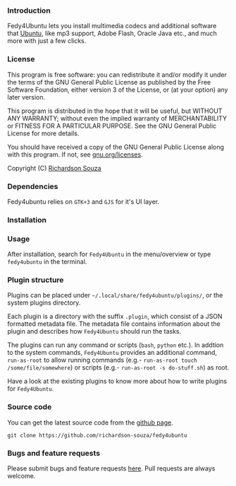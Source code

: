 ### Introduction

Fedy4Ubuntu lets you install multimedia codecs and additional software that [Ubuntu](http://www.ubuntu.com/), like mp3 support, Adobe Flash, Oracle Java etc., and much more with just a few clicks.

### License

This program is free software: you can redistribute it and/or modify it under the terms of the GNU General Public License as published by the Free Software Foundation, either version 3 of the License, or (at your option) any later version.

This program is distributed in the hope that it will be useful, but WITHOUT ANY WARRANTY; without even the implied warranty of MERCHANTABILITY or FITNESS FOR A PARTICULAR PURPOSE. See the GNU General Public License for more details.

You should have received a copy of the GNU General Public License along with this program.  If not, see [gnu.org/licenses](http://www.gnu.org/licenses/).

Copyright (C) [Richardson Souza](mailto:richardson.allan.souza@gmail.com)

### Dependencies

Fedy4ubuntu relies on `GTK+3` and `GJS` for it's UI layer.

### Installation

### Usage

After installation, search for `Fedy4Ubuntu` in the menu/overview or type `fedy4ubuntu` in the terminal.

### Plugin structure

Plugins can be placed under `~/.local/share/fedy4ubuntu/plugins/`, or the system plugins directory.

Each plugin is a directory with the suffix `.plugin`, which consist of a JSON formatted metadata file. The metadata file contains information about the plugin and describes how `Fedy4Ubuntu` should run the tasks.

The plugins can run any command or scripts (`bash`, `python` etc.). In addtion to the system commands, `Fedy4Ubuntu` provides an additional command, `run-as-root` to allow running commands (e.g.- `run-as-root touch /some/file/somewhere`) or scripts (e.g.- `run-as-root -s do-stuff.sh`) as root.

Have a look at the existing plugins to know more about how to write plugins for `Fedy4Ubuntu`.

### Source code

You can get the latest source code from the [github page](https://github.com/richardson-souza/fedy4ubuntu).

`git clone https://github.com/richardson-souza/fedy4ubuntu`

### Bugs and feature requests

Please submit bugs and feature requests [here](https://github.com/richardson-souza/fedy4ubuntu/issues). Pull requests are always welcome.
